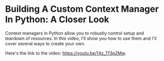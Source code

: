 # Building A Custom Context Manager In Python: A Closer Look

Context managers in Python allow you to robustly control setup and teardown of resources. In this video, I'll show you how to use them and I'll cover several ways to create your own.

Here's the link to the video: https://youtu.be/14z_Tf3p2Mw.
